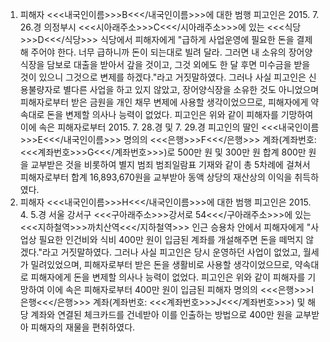 1. 피해자 <<<내국인이름>>>B<<</내국인이름>>>에 대한 범행
피고인은 2015. 7. 26.경 의정부시 <<<시아래주소>>>C<<</시아래주소>>>에 있는 <<<식당>>>D<<</식당>>> 식당에서 피해자에게 "급하게 사업운영에 필요한 돈을 결제해 주어야 한다. 너무 급하니까 돈이 되는대로 빌려 달라. 그러면 내 소유의 장어양식장을 담보로 대출을 받아서 갚을 것이고, 그것 외에도 한 달 후면 미수금을 받을 것이 있으니 그것으로 변제를 하겠다."라고 거짓말하였다.
그러나 사실 피고인은 신용불량자로 별다른 사업을 하고 있지 않았고, 장어양식장을 소유한 것도 아니었으며 피해자로부터 받은 금원을 개인 채무 변제에 사용할 생각이었으므로, 피해자에게 약속대로 돈을 변제할 의사나 능력이 없었다.
피고인은 위와 같이 피해자를 기망하여 이에 속은 피해자로부터 2015. 7. 28.경 및 7. 29.경 피고인의 딸인 <<<내국인이름>>>E<<</내국인이름>>> 명의의 <<<은행>>>F<<</은행>>> 계좌(계좌번호: <<<계좌번호>>>G<<</계좌번호>>>)로 500만 원 및 300만 원 합계 800만 원을 교부받은 것을 비롯하여 별지 범죄 범죄일람표 기재와 같이 총 5차례에 걸쳐서 피해자로부터 합계 16,893,670원을 교부받아 동액 상당의 재산상의 이익을 취득하였다.
2. 피해자 <<<내국인이름>>>H<<</내국인이름>>>에 대한 범행
피고인은 2015. 4. 5.경 서울 강서구 <<<구아래주소>>>강서로 54<<</구아래주소>>>에 있는 <<<지하철역>>>까치산역<<</지하철역>>> 인근 승용차 안에서 피해자에게 "사업상 필요한 인건비와 식비 400만 원이 입금된 계좌를 개설해주면 돈을 떼먹지 않겠다."라고 거짓말하였다.
그러나 사실 피고인은 당시 운영하던 사업이 없었고, 월세가 밀려있었으며, 피해자로부터 받은 돈을 생활비로 사용할 생각이었으므로, 약속대로 피해자에게 돈을 변제할 의사나 능력이 없었다.
피고인은 위와 같이 피해자를 기망하여 이에 속은 피해자로부터 400만 원이 입금된 피해자 명의의 <<<은행>>>I은행<<</은행>>> 계좌(계좌번호: <<<계좌번호>>>J<<</계좌번호>>>) 및 해당 계좌와 연결된 체크카드를 건네받아 이를 인출하는 방법으로 400만 원을 교부받아 피해자의 재물을 편취하였다.